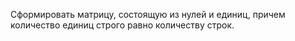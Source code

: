 Сформировать матрицу, состоящую из нулей и единиц, причем количество единиц строго равно количеству строк.
